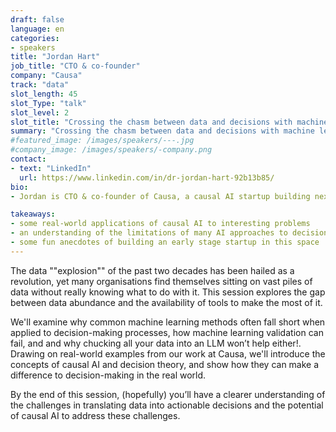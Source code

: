 ```yaml
---
draft: false
language: en
categories:
- speakers
title: "Jordan Hart"
job_title: "CTO & co-founder"
company: "Causa"
track: "data"
slot_length: 45
slot_Type: "talk"
slot_level: 2
slot_title: "Crossing the chasm between data and decisions with machine learning"
summary: "Crossing the chasm between data and decisions with machine learning"
#featured_image: /images/speakers/---.jpg
#company_image: /images/speakers/-company.png
contact:
- text: "LinkedIn"
  url: https://www.linkedin.com/in/dr-jordan-hart-92b13b85/
bio:
- Jordan is CTO & co-founder of Causa, a causal AI startup building next generation causal AI technologies to power decision-making across organisations. His academic background is in mathematics and he holds a PhD in applied data science. Jordan applies his skills in software engineering and ML roles working on diverse problems from ecosystem analysis to nuclear fusion reactor simulations.

takeaways:
- some real-world applications of causal AI to interesting problems
- an understanding of the limitations of many AI approaches to decision-making
- some fun anecdotes of building an early stage startup in this space
---
```


The data ""explosion"" of the past two decades has been hailed as a revolution, yet many organisations find themselves sitting on vast piles of data without really knowing what to do with it. This session explores the gap between data abundance and the availability of tools to make the most of it.

We'll examine why common machine learning methods often fall short when applied to decision-making processes, how machine learning validation can fail, and  and why chucking all your data into an LLM won’t help either!. Drawing on real-world examples from our work at Causa, we'll introduce the concepts of causal AI and decision theory, and show how they can make a difference to decision-making in the real world.

By the end of this session, (hopefully) you’ll have a clearer understanding of the challenges in translating data into actionable decisions and the potential of causal AI to address these challenges.
